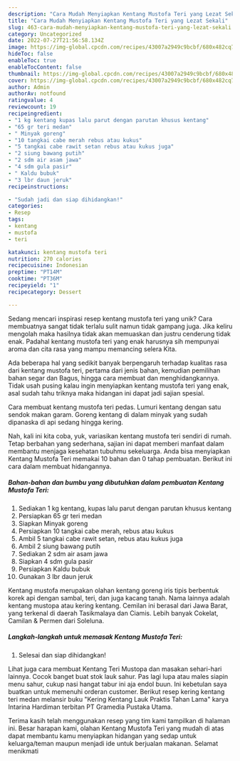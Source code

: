 ```yaml
---
description: "Cara Mudah Menyiapkan Kentang Mustofa Teri yang Lezat Sekali"
title: "Cara Mudah Menyiapkan Kentang Mustofa Teri yang Lezat Sekali"
slug: 463-cara-mudah-menyiapkan-kentang-mustofa-teri-yang-lezat-sekali
category: Uncategorized
date: 2022-07-27T21:56:58.134Z
image: https://img-global.cpcdn.com/recipes/43007a2949c9bcbf/680x482cq70/kentang-mustofa-teri-foto-resep-utama.jpg
hideToc: false
enableToc: true
enableTocContent: false
thumbnail: https://img-global.cpcdn.com/recipes/43007a2949c9bcbf/680x482cq70/kentang-mustofa-teri-foto-resep-utama.jpg
cover: https://img-global.cpcdn.com/recipes/43007a2949c9bcbf/680x482cq70/kentang-mustofa-teri-foto-resep-utama.jpg
author: Admin
authorAv: notfound
ratingvalue: 4
reviewcount: 19
recipeingredient:
- "1 kg kentang kupas lalu parut dengan parutan khusus kentang"
- "65 gr teri medan"
- " Minyak goreng"
- "10 tangkai cabe merah rebus atau kukus"
- "5 tangkai cabe rawit setan rebus atau kukus juga"
- "2 siung bawang putih"
- "2 sdm air asam jawa"
- "4 sdm gula pasir"
- " Kaldu bubuk"
- "3 lbr daun jeruk"
recipeinstructions:

- "Sudah jadi dan siap dihidangkan!"
categories:
- Resep
tags:
- kentang
- mustofa
- teri

katakunci: kentang mustofa teri 
nutrition: 270 calories
recipecuisine: Indonesian
preptime: "PT14M"
cooktime: "PT36M"
recipeyield: "1"
recipecategory: Dessert

---
```





Sedang mencari inspirasi resep kentang mustofa teri yang unik? Cara membuatnya sangat tidak terlalu sulit namun tidak gampang juga. Jika keliru mengolah maka hasilnya tidak akan memuaskan dan justru cenderung tidak enak. Padahal kentang mustofa teri yang enak harusnya sih mempunyai aroma dan cita rasa yang mampu memancing selera Kita.





Ada beberapa hal yang sedikit banyak berpengaruh terhadap kualitas rasa dari kentang mustofa teri, pertama dari jenis bahan, kemudian pemilihan bahan segar dan Bagus, hingga cara membuat dan menghidangkannya. Tidak usah pusing kalau ingin menyiapkan kentang mustofa teri yang enak,      asal sudah tahu triknya maka hidangan ini dapat jadi sajian spesial.














Cara membuat kentang mustofa teri pedas. Lumuri kentang dengan satu sendok makan garam. Goreng kentang di dalam minyak yang sudah dipanaska di api sedang hingga kering.






Nah, kali ini kita coba, yuk, variasikan kentang mustofa teri sendiri di rumah. Tetap berbahan yang sederhana, sajian ini dapat memberi manfaat dalam membantu menjaga kesehatan tubuhmu sekeluarga. Anda bisa menyiapkan Kentang Mustofa Teri memakai 10 bahan dan 0 tahap pembuatan. Berikut ini cara dalam membuat hidangannya.

<!--inarticleads1-->

##### Bahan-bahan dan bumbu yang dibutuhkan dalam pembuatan Kentang Mustofa Teri:

1. Sediakan 1 kg kentang, kupas lalu parut dengan parutan khusus kentang
1. Persiapkan 65 gr teri medan
1. Siapkan  Minyak goreng
1. Persiapkan 10 tangkai cabe merah, rebus atau kukus
1. Ambil 5 tangkai cabe rawit setan, rebus atau kukus juga
1. Ambil 2 siung bawang putih
1. Sediakan 2 sdm air asam jawa
1. Siapkan 4 sdm gula pasir
1. Persiapkan  Kaldu bubuk
1. Gunakan 3 lbr daun jeruk


Kentang mustofa merupakan olahan kentang goreng iris tipis berbentuk korek api dengan sambal, teri, dan juga kacang tanah. Nama lainnya adalah kentang mustopa atau kering kentang. Cemilan ini berasal dari Jawa Barat, yang terkenal di daerah Tasikmalaya dan Ciamis. Lebih banyak Cokelat, Camilan &amp; Permen dari Soleluna. 

<!--inarticleads2-->

##### Langkah-langkah untuk memasak Kentang Mustofa Teri:


1. Selesai dan siap dihidangkan!

Lihat juga cara membuat Kentang Teri Mustopa dan masakan sehari-hari lainnya. Cocok banget buat stok lauk sahur. Pas lagi lupa atau males siapin menu sahur, cukup nasi hangat tabur ini aja endol buun. Ini kebetulan saya buatkan untuk memenuhi orderan customer. Berikut resep kering kentang teri medan melansir buku &#34;Kering Kentang Lauk Praktis Tahan Lama&#34; karya Intarina Hardiman terbitan PT Gramedia Pustaka Utama. 

Terima kasih telah menggunakan resep yang tim kami tampilkan di halaman ini. Besar harapan kami, olahan Kentang Mustofa Teri yang mudah di atas dapat membantu kamu menyiapkan hidangan yang sedap untuk keluarga/teman maupun menjadi ide untuk berjualan makanan. Selamat menikmati
